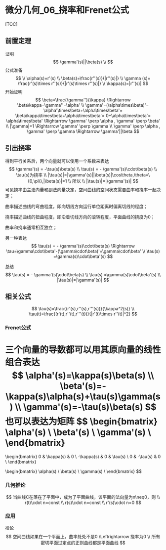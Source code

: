 # 微分几何_06_挠率和Frenet公式 

[TOC]

## 前置定理

证明
$$
\gamma'(s)||\beta(s)
\\
$$
公式准备
$$
\\
\alpha(s)=r'(s)
\\
\beta(s)=\frac{r''(s)}{|r''(s)|}
\\
\gamma (s)= \frac{r'(s)\times r''(s)}{|r'(s)\times r''(s)|}
\\
\kappa(s)=|r''(s)|
$$
开始证明
$$
\beta=\frac{\gamma''}{\kappa}
\Rightarrow
\beta\kappa=\gamma''=\alpha'
\\
\gamma'=(\alpha\times\beta)'=
\alpha'\times\beta+\alpha\times\beta'=
\beta\kappa\times\beta+\alpha\times\beta'=
0+\alpha\times\beta'=
\alpha\times\beta'
\Rightarrow
\gamma'  \perp \alpha , \gamma' \perp \beta'
\\
|\gamma|=1 
\Rightarrow
\gamma' \perp \gamma
\\
\gamma'  \perp \alpha , 
\gamma' \perp \gamma
\Rightarrow
\gamma'||\beta
$$




## 引出挠率

得到平行关系后，两个向量就可以使用一个系数来表达
$$
\gamma'(s) = -\tau(s)\beta(s)
\\
\tau(s) = - \gamma'(s)\cdot\beta(s)
\\
\tau(s)为挠率
\\
|\tau(s)|=|\gamma'(s)||\beta(s)|\cos\theta,\theta=\{0,\pi\},|\beta(s)|=1
\\
所以
\\
|\tau(s)|=|\gamma'(s)|
$$
可见挠率由主法向量和副法向量决定，空间曲线的空间状态需要曲率和挠率一起决定；

曲率描述曲线的弯曲程度，即向切线方向运行单位距离时偏离切线的程度；

挠率描述曲线的扭曲程度，即沿着切线方向的滚转程度，平面曲线的挠度为0；

曲率和挠率通常相互独立；

另一种表达
$$
\tau(s) = - \gamma'(s)\cdot\beta(s)
\Rightarrow
\tau=\gamma\cdot\beta'-(\gamma\cdot\beta)'=\gamma\cdot\beta'
\\
\tau(s) =\gamma(s)\cdot\beta'(s)
$$




总结
$$
\tau(s) = - \gamma'(s)\cdot\beta(s)
\\
\tau(s) =\gamma(s)\cdot\beta'(s)
\\
|\tau(s)|=|\gamma'(s)|
$$


## 相关公式

$$
\tau(s)=\frac{(r'(s),r''(s),r'''(s))}{\kappa^2(s)}
\\
\tau(t)=\frac{(r'(t),r''(t),r'''(t))}{|r'(t)\times r''(t)|^2}
$$



### Frenet公式

三个向量的导数都可以用其原向量的线性组合表达
$$
\alpha'(s)=\kappa(s)\beta(s)
\\
\beta'(s)=-\kappa(s)\alpha(s)+\tau(s)\gamma(s)
\\
\gamma'(s)=-\tau(s)\beta(s)
$$
也可以表达为矩阵
$$
\begin{bmatrix}
\alpha'(s) \\
\beta'(s)  \\
\gamma'(s) \\
\end{bmatrix}
=
\begin{bmatrix}
0 			& \kappa(s) & 0 			\\
-\kappa(s) 	& 0  		& \tau(s) 		\\
0 			& -\tau(s) & 0 			\\
\end{bmatrix}

\begin{bmatrix}
\alpha(s) \\
\beta(s)  \\
\gamma(s) \\
\end{bmatrix}
$$

### 几何推论

$$
当曲线C在落在了平面中，成为了平面曲线，该平面的法向量为n\neq0，则
\\
r(t)\cdot n=const
\\
r(s)\cdot n=const
\\
r'(s)\cdot n=0
$$

### 应用

推论
$$
空间曲线如果在一个平面上，曲率处处不是0 \Leftrightarrow 挠率为0
\\
所有密切平面过定点的正则曲线都是平面曲线
$$














































